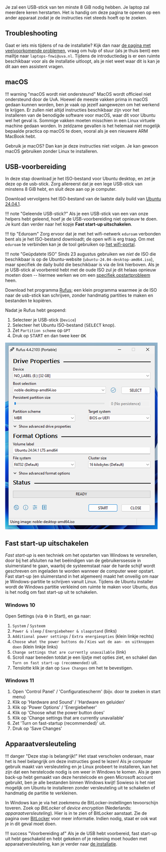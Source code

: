 Je zal een USB-stick van ten minste 8 GiB nodig hebben. Je laptop zal meerdere keren herstarten. Het is handig om deze pagina te openen op een ander apparaat zodat je de instructies niet steeds hoeft op te zoeken.

## Troubleshooting
Gaat er iets mis tijdens of na de installatie? Kijk dan naar [de pagina met veelvoorkomende problemen](../problemen.md), vraag om hulp of stuur (als je thuis bent) een mailtje naar `laptops-fnwi@uva.nl`. Tijdens de introductiedag is er een ruimte beschikbaar voor als de installatie uitloopt, als je niet weet waar dit is kan je dit aan een assistent vragen.

## macOS

!!! warning "macOS wordt niet ondersteund"
    MacOS wordt officieel niet ondersteund door de UvA. Hoewel de meeste vakken prima in macOS gedaan kunnen worden, ben je vaak op jezelf aangewezen om het werkend te krijgen. Er zullen niet altijd instructies beschikbaar zijn voor het installeren van de benodigde software voor macOS, waar dit voor Ubuntu wel het geval is. Sommige vakken moeten misschien in een Linux virtuele machine gedaan worden. In zeldzame gevallen is het helemaal niet mogelijk bepaalde practica op macOS te doen, vooral als je een nieuwere ARM MacBook hebt.

Gebruik je macOS? Dan kan je deze instructies niet volgen. Je kan gewoon macOS gebruiken zonder Linux te installeren.

## USB-voorbereiding
In deze stap download je het ISO-bestand voor Ubuntu desktop, en zet je deze op de usb-stick.
Zorg allereerst dat je een lege USB-stick van minstens 8 GiB hebt, en sluit deze aan op je computer.

Download vervolgens het ISO-bestand van de laatste daily build van [Ubuntu 24.04.1](https://byod.segfault.party/noble-desktop-amd64.iso).

!!! note "Geleende USB-stick?"
    Als je een USB-stick van een van onze helpers hebt geleend, hoef je de USB-voorbereiding niet opnieuw te doen. Je kunt dan verder naar het kopje **Fast start-up uitschakelen**.

!!! tip "Eduroam"
    Zorg ervoor dat je met het wifi-netwerk `eduroam` verbonden bent als je het ISO-bestand downloadt; de open wifi is erg traag. Om met `eduroam` te verbinden kan je de tool gebruiken op [het wifi-portal](https://wifiportal.uva.nl).

!!! note "Geüpdatete ISO"
    Sinds 23 augustus gebruiken we *niet* de ISO die beschikbaar is op de Ubuntu-website (`ubuntu-24.04-desktop-amd64.iso`), maar specifiek de daily build die beschikbaar is via de link hierboven. Als je je USB-stick al voorbereid hebt met de oude ISO zul je dit helaas opnieuw moeten doen -- hiermee werken we om een [specifiek opstartprobleem](../sbat.md) heen.

Download het programma [Rufus](https://github.com/pbatard/rufus/releases/download/v4.4/rufus-4.4p.exe); een klein programma waarmee je de ISO naar de usb-stick kan schrijven, zonder handmatig partities te maken en bestanden te kopiëren.

Nadat je Rufus hebt geopend:

1. Selecteer je USB-stick (`Device`)
2. Selecteer het Ubuntu ISO-bestand (<kbd>SELECT</kbd> knop).
3. Zet `Partition scheme` op `GPT`
4. Druk op <kbd>START</kbd> en dan twee keer <kbd>OK</kbd>

![rufus](../../assets/2404/rufus.png)

## Fast start-up uitschakelen
*Fast start-up* is een techniek om het opstarten van Windows te versnellen, door bij het afsluiten na het beëindigen van de gebruikerssessie in sluimerstand te gaan, waarbij de systeemstaat naar de harde schijf wordt geschreven om ingeladen te worden wanneer de computer weer opstart. Fast start-up (en sluimerstand in het algemeen) maakt het onveilig om naar je Windows-partitie te schrijven vanuit Linux. Tijdens de Ubuntu installer wordt de Windows partitie verkleind om ruimte te maken voor Ubuntu, dus is het nodig om fast start-up uit te schakelen.

### Windows 10
Open Settings (via ⚙️ in Start), en ga naar:

1. `System` / `Systeem`
2. `Power & sleep` / `Energiebeheer & slaapstand` (links)
3. `Additional power settings` / `Extra energieopties` (klein linkje rechts)
4. `Choose what the power buttons do` / `Kies wat de aan- en uitknoppen doen` (klein linkje links)
5. `Change settings that are currently unavailable` (link)
6. Scroll naar beneden totdat je een lijstje met opties ziet, en schakel dan `Turn on fast start-up (recommended)` uit.
7. Tenslotte klik je dan op `Save Changes` om het te bevestigen.

### Windows 11
1. Open 'Control Panel' / 'Configuratiescherm' (bijv. door te zoeken in start menu)
2. Klik op 'Hardware and Sound' / 'Hardware en geluiden'
3. Klik op 'Power Options' / 'Energiebeheer'
4. Klik op 'Choose what the power button does'
5. Klik op 'Change settings that are currently unavailable'
6. Zet 'Turn on fast-startup (recommended)' uit.
7. Druk op 'Save Changes'

## Apparaatversleuteling

!!! danger "Deze stap is belangrijk!"
    Het staat verscholen onderaan, maar het is heel belangrijk om deze instructies goed te lezen! Als je computer gebruik maakt van versleuteling en je Linux probeert te installeren, kan het zijn dat een herstelcode nodig is om weer in Windows te komen. Als je geen back-up hebt gemaakt van deze herstelcode en geen Microsoft account gebruikt, ben je alle bestanden binnen Windows kwijt! Sowieso is het niet mogelijk om Ubuntu te installeren zonder versleuteling uit te schakelen of handmatig de partitie te verkleinen.

In Windows kan je via het zoekmenu de BitLocker-instellingen tevoorschijn toveren. Zoek op *BitLocker* of *device encryption* (Nederlands: *apparaatversleuteling*). Hier is in te zien of BitLocker aanstaat. Zie de pagina over [BitLocker](./bitlocker.md) voor meer informatie. Indien nodig, staat er ook wat je in dit geval moet doen.

!!! success "Voorbereiding af"
    Als je de USB hebt voorbereid, fast start-up uit hebt geschakeld en hebt gekeken of je rekening moet houden met apparaatversleuteling, kan je verder naar [de installatie](./installatie.md).
